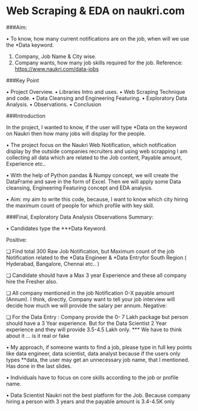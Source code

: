 # Web Scraping & EDA on naukri.com

###Aim:

• To know, how many current notifications are on the job, when will we use the *Data keyword.

1. Company, Job Name & City wise.
2. Company wants, how many job skills required for the job.
Reference: https://www.naukri.com/data-jobs

###Key Point

• Project Overview.
• Libraries Intro and uses.
• Web Scraping Technique and code.
• Data Cleansing and Engineering Featuring.
• Exploratory Data Analysis.
• Observations.
• Conclusion

###Introduction

In the project, I wanted to know, if the user will type *Data 
on the keyword on Naukri then how many jobs will display 
for the people.

• The project focus on the Naukri Web Notification, which 
notification display by the outside companies recruiters 
and using web scrapping I am collecting all data which 
are related to the Job content, Payable amount, 
Experience etc..

• With the help of Python pandas & Numpy concept, we 
will create the DataFrame and save in the form of Excel. 
Then we will apply some Data cleansing, Engineering 
Featuring concept and EDA analysis.

• Aim: my aim to write this code, because, I want to know 
which city hiring the maximum count of people for 
which profile with key skill.

###Final, Exploratory Data Analysis Observations Summary:

• Candidates type the ***Data Keyword.

Positive:

❑ Find total 300 Raw Job Notification, but Maximum count of the job 
Notification related to the *Data Engineer & *Data Entryfor South 
Region ( Hyderabad, Bangalore, Chennai etc.. ) 

❑ Candidate should have a Max 3 year Experience and these all company 
hire the Fresher also.

❑ All company mentioned in the job Notification 0-X payable amount 
(Annum). I think, directly, Company want to tell your job interview will 
decide how much we will provide the salary per annum.
Negative:

❑ For the Data Entry : Company provide the 0- 7 Lakh package but 
person should have a 3 Year experience. But for the Data Scientist 2 
Year experience and they will provide 3.5-4.5 Lakh only. 
*** We have to think about it ... is it real or fake

• My approach, if someone wants to find a job, please type in full key points like data engineer, data 
scientist, data analyst because if the users only types **data, the user may get an unnecessary job 
name, that I mentioned. Has done in the last slides.

• Individuals have to focus on core skills according to the job or profile name.

• Data Scientist
Naukri not the best platform for the Job. Because company hiring a person with 3 years and 
the payable amount is 3.4-4.5K only

